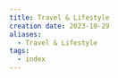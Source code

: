 ```yaml
---
title: Travel & Lifestyle
creation date: 2023-10-29
aliases:
  - Travel & Lifestyle
tags:
  - index
---
```


